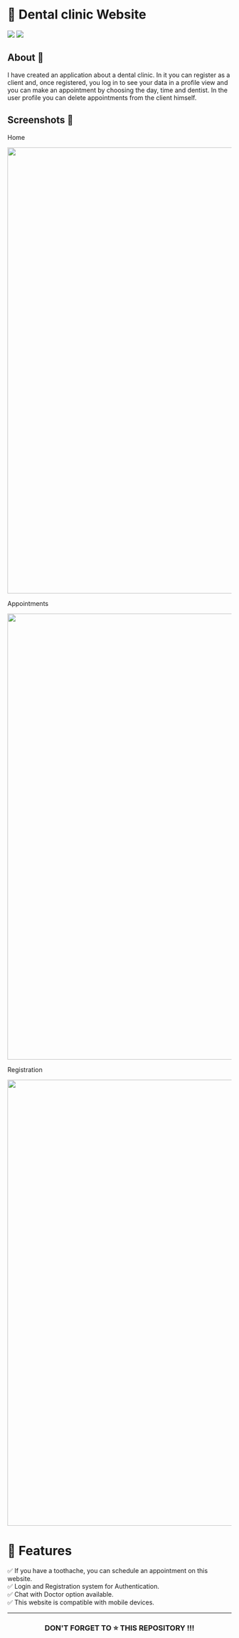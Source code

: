 <h1>🦷 Dental clinic Website</h1>
<div>
<img src="https://img.shields.io/badge/status-active-success.svg"/>
<img src="https://img.shields.io/badge/license-MIT-blue.svg"/>
</div>

## About :speech_balloon:
I have created an application about a dental clinic.
In it you can register as a client and, once registered, you log in to see your data in a profile view and you can make an appointment by choosing the day, time and dentist.
In the user profile you can delete appointments from the client himself.
<!-- It has an Administrator view, in which you can see all the appointments that the clinic has and all the clients that the clinic has. -->

<div>
 
</div>


## Screenshots 📸
Home

 <img src="https://user-images.githubusercontent.com/89139437/197844688-e1dddb4b-735b-4e21-a10f-43bc3a4a4b2b.png" width="1000" />
 
Appointments

 <img src="https://user-images.githubusercontent.com/89139437/197850447-deb75e0d-35c2-42e6-bbc5-9c903118a247.png" width="1000" />

Registration 

 <img src="https://user-images.githubusercontent.com/89139437/197850953-8c7f071e-499f-4434-985c-d8847dfc94fc.png" width="1000" />


# 📝 Features
✅ If you have a toothache, you can schedule an appointment on this website.<br/> 
✅ Login and Registration system for Authentication.<br/> 
✅ Chat with Doctor option available.<br/> 
✅ This website is compatible with mobile devices. 


<hr/>

<h3 align="center"> DON'T FORGET TO ⭐ THIS REPOSITORY !!!
</h3> 
